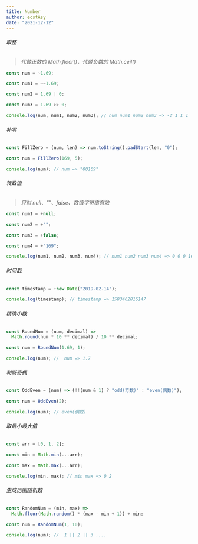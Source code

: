```yaml
---
title: Number
author: ecstAsy
date: "2021-12-12"
---
```


###### 取整

> _代替正数的 Math.floor()，代替负数的 Math.ceil()_

```js
const num = ~1.69;

const num1 = ~~1.69;

const num2 = 1.69 | 0;

const num3 = 1.69 >> 0;

console.log(num, num1, num2, num3); // num num1 num2 num3 => -2 1 1 1
```

###### 补零

```js
const FillZero = (num, len) => num.toString().padStart(len, "0");

const num = FillZero(169, 5);

console.log(num); // num => "00169"
```

###### 转数值

> _只对 null、""、false、数值字符串有效_

```js
const num1 = +null;

const num2 = +"";

const num3 = +false;

const num4 = +"169";

console.log(num1, num2, num3, num4); // num1 num2 num3 num4 => 0 0 0 169
```

###### 时间戳

```js
const timestamp = +new Date("2019-02-14");

console.log(timestamp); // timestamp => 1583462816147
```

###### 精确小数

```js
const RoundNum = (num, decimal) =>
  Math.round(num * 10 ** decimal) / 10 ** decimal;

const num = RoundNum(1.69, 1);

console.log(num); //  num => 1.7
```

###### 判断奇偶

```js
const OddEven = (num) => (!!(num & 1) ? "odd(奇数)" : "even(偶数)");

const num = OddEven(2);

console.log(num); // even(偶数)
```

###### 取最小最大值

```js
const arr = [0, 1, 2];

const min = Math.min(...arr);

const max = Math.max(...arr);

console.log(min, max); // min max => 0 2
```

###### 生成范围随机数

```js
const RandomNum = (min, max) =>
  Math.floor(Math.random() * (max - min + 1)) + min;

const num = RandomNum(1, 10);

console.log(num); //  1 || 2 || 3 ....
```
